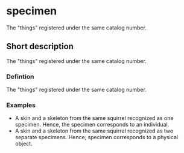 # specimen

The "things" registered under the same catalog number.


## Short description

The "things" registered under the same catalog number.


### Defintion

The "things" registered under the same catalog number.


### Examples

* A skin and a skeleton from the same squirrel recognized as one specimen. Hence, the specimen corresponds to an individual.
* A skin and a skeleton from the same squirrel recognized as two separate specimens. Hence, specimen corresponds to a physical object.
